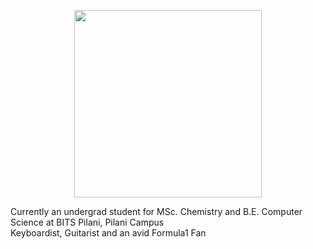 <p align="center">
  <img src="images/Banner.jpg" width="300">
</p>

Currently an undergrad student for MSc. Chemistry and B.E. Computer Science at BITS Pilani, Pilani Campus
<br />Keyboardist, Guitarist and an avid Formula1 Fan
